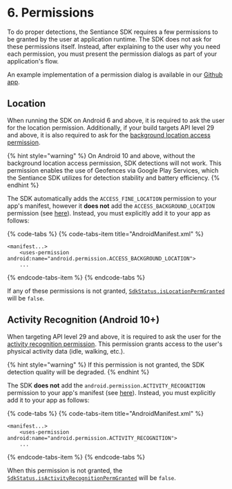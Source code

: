 # 6. Permissions

To do proper detections, the Sentiance SDK requires a few permissions to be granted by the user at application runtime. The SDK does not ask for these permissions itself. Instead, after explaining to the user why you need each permission, you must present the permission dialogs as part of your application's flow.

An example implementation of a permission dialog is available in our [Github app](https://github.com/sentiance/sdk-starter-android/blob/master/app/src/main/java/com/sentiance/sdkstarter/PermissionCheckActivity.java).

## Location

When running the SDK on Android 6 and above, it is required to ask the user for the location permission. Additionally, if your build targets API level 29 and above, it is also required to ask for the [background location access permission](https://developer.android.com/reference/android/Manifest.permission.html#ACCESS_BACKGROUND_LOCATION).

{% hint style="warning" %}
On Android 10 and above, without the background location access permission, SDK detections will not work. This permission enables the use of Geofences via Google Play Services, which the Sentiance SDK utilizes for detection stability and battery efficiency.
{% endhint %}

The SDK automatically adds the `ACCESS_FINE_LOCATION` permission to your app's manifest, however it **does not** add the `ACCESS_BACKGROUND_LOCATION` permission \(see [here](../../appendix/android/android-10-update-behavior.md)\). Instead, you must explicitly add it to your app as follows:

{% code-tabs %}
{% code-tabs-item title="AndroidManifest.xml" %}
```markup
<manifest...>
    <uses-permission android:name="android.permission.ACCESS_BACKGROUND_LOCATION">
    ...
```
{% endcode-tabs-item %}
{% endcode-tabs %}

If any of these permissions is not granted, [`SdkStatus.isLocationPermGranted`](../../api-reference/android/sdkstatus/#islocationpermgranted) will be `false`.

## Activity Recognition \(Android 10+\)

When targeting API level 29 and above, it is required to ask the user for the [activity recognition permission](https://developer.android.com/reference/android/Manifest.permission#ACTIVITY_RECOGNITION). This permission grants access to the user's physical activity data \(idle, walking, etc.\).

{% hint style="warning" %}
If this permission is not granted, the SDK detection quality will be degraded.
{% endhint %}

The SDK **does not** add the `android.permission.ACTIVITY_RECOGNITION` permission to your app's manifest \(see [here](../../appendix/android/android-10-update-behavior.md)\). Instead, you must explicitly add it to your app as follows:

{% code-tabs %}
{% code-tabs-item title="AndroidManifest.xml" %}
```markup
<manifest...>
    <uses-permission android:name="android.permission.ACTIVITY_RECOGNITION">
    ...
```
{% endcode-tabs-item %}
{% endcode-tabs %}

When this permission is not granted, the [`SdkStatus.isActivityRecognitionPermGranted`](../../api-reference/android/sdkstatus/#isactivityrecognitionpermgranted) will be `false`.





